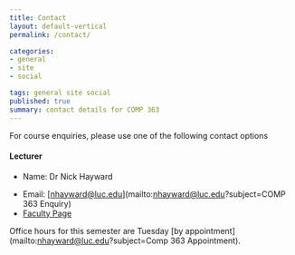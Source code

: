 ```yaml
---
title: Contact
layout: default-vertical
permalink: /contact/

categories:
- general
- site
- social

tags: general site social
published: true
summary: contact details for COMP 363
---
```


For course enquiries, please use one of the following contact options

#### Lecturer

* Name: Dr Nick Hayward
<!-- * Office: [Doyle 307 (LSC)](http://www.luc.edu/media/lucedu/lsc.pdf) -->
* Email: [nhayward@luc.edu](mailto:nhayward@luc.edu?subject=COMP 363 Enquiry)
* [Faculty Page](http://www.luc.edu/cs/people/ftfaculty/haywardnicholas.shtml)

Office hours for this semester are Tuesday [by appointment](mailto:nhayward@luc.edu?subject=Comp 363 Appointment).
